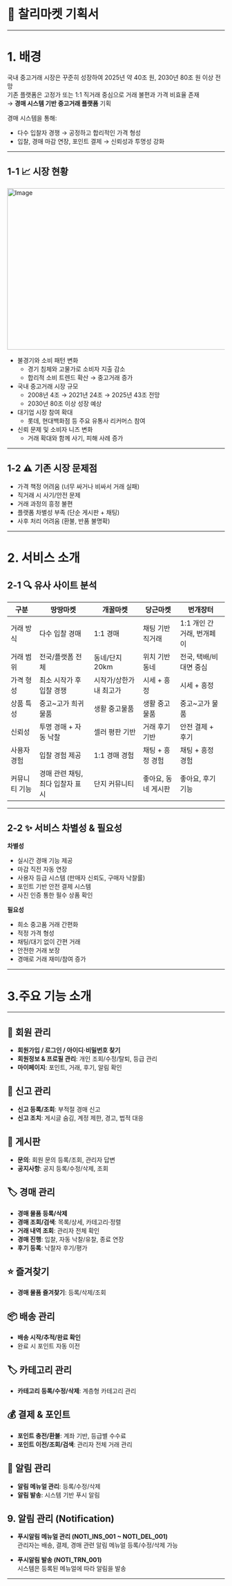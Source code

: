 # 📄 찰리마켓 기획서

---

# 1. 배경

국내 중고거래 시장은 꾸준히 성장하여 2025년 약 40조 원, 2030년 80조 원 이상 전망  
기존 플랫폼은 고정가 또는 1:1 직거래 중심으로 거래 불편과 가격 비효율 존재  
→ **경매 시스템 기반 중고거래 플랫폼** 기획

경매 시스템을 통해:
- 다수 입찰자 경쟁 → 공정하고 합리적인 가격 형성  
- 입찰, 경매 마감 연장, 포인트 결제 → 신뢰성과 투명성 강화  

---

## 1-1 📈 시장 현황

<img width="580" height="374" alt="Image" src="https://github.com/user-attachments/assets/532d9d2d-3a87-4467-a466-d117f489879a" />

- 불경기와 소비 패턴 변화  
  - 경기 침체와 고물가로 소비자 지출 감소  
  - 합리적 소비 트렌드 확산 → 중고거래 증가
- 국내 중고거래 시장 규모  
  - 2008년 4조 → 2021년 24조 → 2025년 43조 전망  
  - 2030년 80조 이상 성장 예상
- 대기업 시장 참여 확대  
  - 롯데, 현대백화점 등 주요 유통사 리커머스 참여
- 신뢰 문제 및 소비자 니즈 변화  
  - 거래 확대와 함께 사기, 피해 사례 증가

---

## 1-2 ⚠️ 기존 시장 문제점
- 가격 책정 어려움 (너무 싸거나 비싸서 거래 실패)  
- 직거래 시 사기/안전 문제  
- 거래 과정의 흥정 불편  
- 플랫폼 차별성 부족 (단순 게시판 + 채팅)  
- 사후 처리 어려움 (환불, 반품 불명확)

---

# 2. 서비스 소개

## 2-1 🔍 유사 사이트 분석

| 구분 | 땅땅마켓 | 개꿀마켓 | 당근마켓 | 번개장터 |
| --- | --- | --- | --- | --- |
| 거래 방식 | 다수 입찰 경매 | 1:1 경매 | 채팅 기반 직거래 | 1:1 개인 간 거래, 번개페이 |
| 거래 범위 | 전국/플랫폼 전체 | 동네/단지 20km | 위치 기반 동네 | 전국, 택배/비대면 중심 |
| 가격 형성 | 최소 시작가 후 입찰 경쟁 | 시작가/상한가 내 최고가 | 시세 + 흥정 | 시세 + 흥정 |
| 상품 특성 | 중고~고가 희귀물품 | 생활 중고물품 | 생활 중고물품 | 중고~고가 물품 |
| 신뢰성 | 투명 경매 + 자동 낙찰 | 셀러 평판 기반 | 거래 후기 기반 | 안전 결제 + 후기 |
| 사용자 경험 | 입찰 경험 제공 | 1:1 경매 경험 | 채팅 + 흥정 경험 | 채팅 + 흥정 경험 |
| 커뮤니티 기능 | 경매 관련 채팅, 최다 입찰자 표시 | 단지 커뮤니티 | 좋아요, 동네 게시판 | 좋아요, 후기 기능 |

---

## 2-2 ✨ 서비스 차별성 & 필요성

**차별성**
- 실시간 경매 기능 제공  
- 마감 직전 자동 연장  
- 사용자 등급 시스템 (판매자 신뢰도, 구매자 낙찰률)  
- 포인트 기반 안전 결제 시스템  
- 사진 인증 통한 필수 상품 확인  

**필요성**
- 희소 중고품 거래 간편화  
- 적정 가격 형성  
- 채팅/대기 없이 간편 거래  
- 안전한 거래 보장  
- 경매로 거래 재미/참여 증가

--- 

# 3.주요 기능 소개

---

## 👤 회원 관리
- **회원가입 / 로그인 / 아이디·비밀번호 찾기**  
- **회원정보 & 프로필 관리**: 개인 조회/수정/탈퇴, 등급 관리  
- **마이페이지**: 포인트, 거래, 후기, 알림 확인  

## 🚨 신고 관리
- **신고 등록/조회**: 부적절 경매 신고  
- **신고 조치**: 게시글 숨김, 계정 제한, 경고, 법적 대응  

## 📝 게시판
- **문의**: 회원 문의 등록/조회, 관리자 답변  
- **공지사항**: 공지 등록/수정/삭제, 조회  

## 🏷️ 경매 관리
- **경매 물품 등록/삭제**  
- **경매 조회/검색**: 목록/상세, 카테고리·정렬  
- **거래 내역 조회**: 관리자 전체 확인  
- **경매 진행**: 입찰, 자동 낙찰/유찰, 종료 연장  
- **후기 등록**: 낙찰자 후기/평가  

## ⭐ 즐겨찾기
- **경매 물품 즐겨찾기**: 등록/삭제/조회  

## 📦 배송 관리
- **배송 시작/추적/완료 확인**  
- 완료 시 포인트 자동 이전  

## 🏷️ 카테고리 관리
- **카테고리 등록/수정/삭제**: 계층형 카테고리 관리  

## 💰 결제 & 포인트
- **포인트 충전/환불**: 계좌 기반, 등급별 수수료  
- **포인트 이전/조회/검색**: 관리자 전체 거래 관리  

## 🔔 알림 관리
- **알림 메뉴얼 관리**: 등록/수정/삭제  
- **알림 발송**: 시스템 기반 푸시 알림



## 9. 알림 관리 (Notification)

- **푸시알림 메뉴얼 관리 (NOTI_INS_001 ~ NOTI_DEL_001)**  
  관리자는 배송, 결제, 경매 관련 알림 메뉴얼 등록/수정/삭제 가능

- **푸시알림 발송 (NOTI_TRN_001)**  
  시스템은 등록된 메뉴얼에 따라 알림을 발송

---

